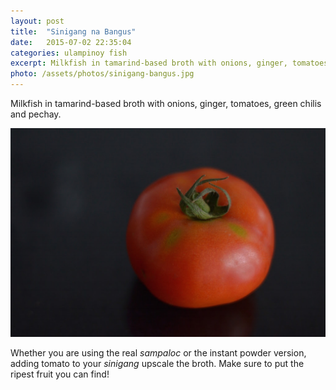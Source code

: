```yaml
---
layout: post
title:  "Sinigang na Bangus"
date:   2015-07-02 22:35:04
categories: ulampinoy fish
excerpt: Milkfish in tamarind-based broth with onions, ginger, tomatoes, chilis and pechay.
photo: /assets/photos/sinigang-bangus.jpg
---
```


Milkfish in tamarind-based broth with onions, ginger, tomatoes, green chilis and pechay.

<div class="pure-g">
    <div class="pure-u-1-1 pure-u-lg-1-1">
       <img class="pure-img" src="/assets/photos/tomato.jpg" alt="One whole tomato">
    </div>
</div>

Whether you are using the real *sampaloc* or the instant powder version, adding tomato to your *sinigang* upscale the broth. Make sure to put the ripest fruit you can find!  

<i class="fa fa-heart"></i>
